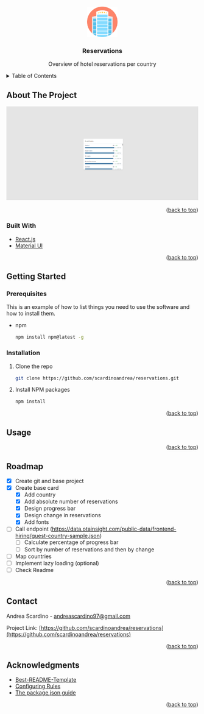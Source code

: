<div id="top"></div>

<!-- PROJECT LOGO -->
<br />
<div align="center">
  <a href="https://github.com/scardinoandrea/reservations">
    <img src="src/logo.svg" alt="Logo" width="80" height="80">
  </a>

<h3 align="center">Reservations</h3>

  <p align="center">
   Overview of hotel reservations per country
  </p>
</div>

<!-- TABLE OF CONTENTS -->
<details>
  <summary>Table of Contents</summary>
  <ol>
    <li>
      <a href="#about-the-project">About The Project</a>
      <ul>
        <li><a href="#built-with">Built With</a></li>
      </ul>
    </li>
    <li>
      <a href="#getting-started">Getting Started</a>
      <ul>
        <li><a href="#prerequisites">Prerequisites</a></li>
        <li><a href="#installation">Installation</a></li>
      </ul>
    </li>
    <li><a href="#usage">Usage</a></li>
    <li><a href="#roadmap">Roadmap</a></li>
    <li><a href="#license">License</a></li>
    <li><a href="#contact">Contact</a></li>
    <li><a href="#acknowledgments">Acknowledgments</a></li>
  </ol>
</details>



<!-- ABOUT THE PROJECT -->
## About The Project

[![Product Name Screen Shot][product-screenshot]](https://example.com)



<p align="right">(<a href="#top">back to top</a>)</p>



### Built With

* [React.js](https://reactjs.org/)
* [Material UI](https://mui.com/)

<p align="right">(<a href="#top">back to top</a>)</p>



<!-- GETTING STARTED -->
## Getting Started

### Prerequisites

This is an example of how to list things you need to use the software and how to install them.
* npm
  ```sh
  npm install npm@latest -g
  ```

### Installation

1. Clone the repo
   ```sh
   git clone https://github.com/scardinoandrea/reservations.git
   ```
2. Install NPM packages
   ```sh
   npm install
   ```
   
<p align="right">(<a href="#top">back to top</a>)</p>



<!-- USAGE EXAMPLES -->
## Usage


<p align="right">(<a href="#top">back to top</a>)</p>


<!-- ROADMAP -->
## Roadmap

- [x] Create git and base project
- [x] Create base card
    - [x] Add country
    - [x] Add absolute number of reservations
    - [x] Design progress bar
    - [x] Design change in reservations
    - [x] Add fonts
- [ ] Call endpoint (https://data.otainsight.com/public-data/frontend-hiring/guest-country-sample.json)
    - [ ] Calculate percentage of progress bar 
    - [ ] Sort by number of reservations and then by change
- [ ] Map countries
- [ ] Implement lazy loading (optional)
- [ ] Check Readme

<p align="right">(<a href="#top">back to top</a>)</p>

<!-- CONTACT -->
## Contact

Andrea Scardino - andreascardino97@gmail.com

Project Link: [https://github.com/scardinoandrea/reservations](https://github.com/scardinoandrea/reservations)

<p align="right">(<a href="#top">back to top</a>)</p>



<!-- ACKNOWLEDGMENTS -->
## Acknowledgments

* [Best-README-Template](https://github.com/othneildrew/Best-README-Template)
* [Configuring Rules](https://eslint.org/docs/user-guide/configuring/rules#configuring-rules)
* [The package.json guide](https://nodejs.dev/learn/the-package-json-guide)

<p align="right">(<a href="#top">back to top</a>)</p>



<!-- MARKDOWN LINKS & IMAGES -->
<!-- https://www.markdownguide.org/basic-syntax/#reference-style-links -->
[contributors-shield]: https://img.shields.io/github/contributors/scardinoandrea/reservations.svg?style=for-the-badge
[contributors-url]: https://github.com/scardinoandrea/reservations/graphs/contributors
[license-shield]: https://img.shields.io/github/license/scardinoandrea/reservations.svg?style=for-the-badge
[license-url]: https://github.com/scardinoandrea/reservations/blob/main/LICENSE
[linkedin-shield]: https://img.shields.io/badge/-LinkedIn-black.svg?style=for-the-badge&logo=linkedin&colorB=555
[linkedin-url]: https://linkedin.com/in/andrea-scardino
[product-screenshot]: images/screenshot.png
